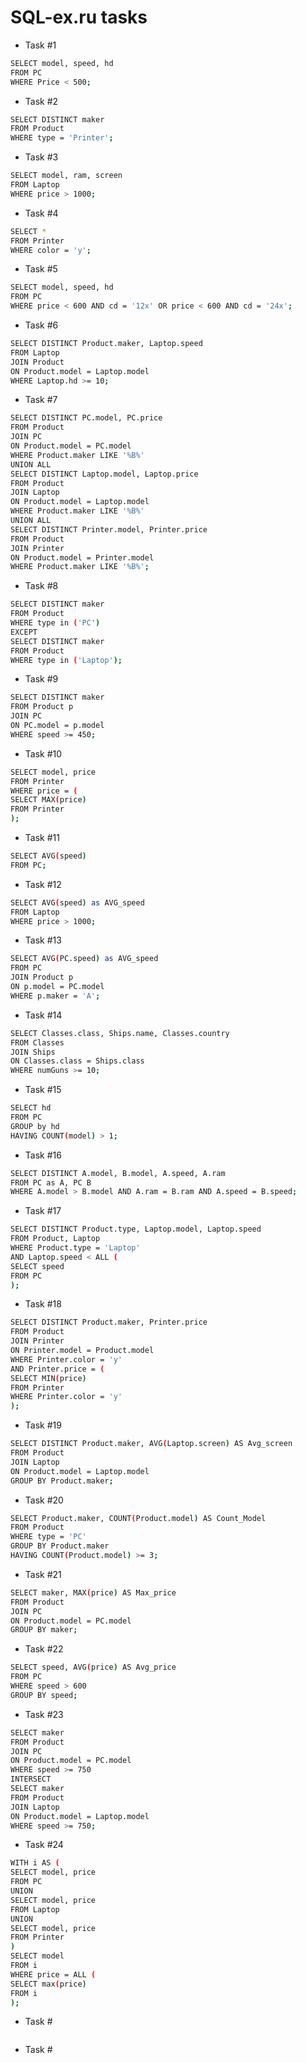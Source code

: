 # SQL-ex.ru tasks
- Task #1
```sh
SELECT model, speed, hd
FROM PC
WHERE Price < 500;
```
- Task #2
```sh
SELECT DISTINCT maker
FROM Product
WHERE type = 'Printer';
```
- Task #3
```sh
SELECT model, ram, screen
FROM Laptop
WHERE price > 1000;
```
- Task #4
```sh
SELECT *
FROM Printer
WHERE color = 'y';
```
- Task #5
```sh
SELECT model, speed, hd
FROM PC
WHERE price < 600 AND cd = '12x' OR price < 600 AND cd = '24x';
```
- Task #6
```sh
SELECT DISTINCT Product.maker, Laptop.speed
FROM Laptop
JOIN Product
ON Product.model = Laptop.model
WHERE Laptop.hd >= 10;
```
- Task #7
```sh
SELECT DISTINCT PC.model, PC.price
FROM Product
JOIN PC
ON Product.model = PC.model
WHERE Product.maker LIKE '%B%'
UNION ALL
SELECT DISTINCT Laptop.model, Laptop.price
FROM Product
JOIN Laptop
ON Product.model = Laptop.model
WHERE Product.maker LIKE '%B%'
UNION ALL
SELECT DISTINCT Printer.model, Printer.price
FROM Product
JOIN Printer
ON Product.model = Printer.model
WHERE Product.maker LIKE '%B%';
```
- Task #8
```sh
SELECT DISTINCT maker
FROM Product
WHERE type in ('PC')
EXCEPT
SELECT DISTINCT maker
FROM Product
WHERE type in ('Laptop');
```
- Task #9
```sh
SELECT DISTINCT maker
FROM Product p
JOIN PC
ON PC.model = p.model
WHERE speed >= 450;
```
- Task #10
```sh
SELECT model, price
FROM Printer
WHERE price = (
SELECT MAX(price)
FROM Printer
);
```
- Task #11
```sh
SELECT AVG(speed)
FROM PC;
```
- Task #12
```sh
SELECT AVG(speed) as AVG_speed
FROM Laptop
WHERE price > 1000;
```
- Task #13
```sh
SELECT AVG(PC.speed) as AVG_speed
FROM PC
JOIN Product p
ON p.model = PC.model
WHERE p.maker = 'A';
```
- Task #14
```sh
SELECT Classes.class, Ships.name, Classes.country
FROM Classes
JOIN Ships
ON Classes.class = Ships.class
WHERE numGuns >= 10;
```
- Task #15
```sh
SELECT hd
FROM PC
GROUP by hd
HAVING COUNT(model) > 1;
```
- Task #16
```sh
SELECT DISTINCT A.model, B.model, A.speed, A.ram
FROM PC as A, PC B
WHERE A.model > B.model AND A.ram = B.ram AND A.speed = B.speed;
```
- Task #17
```sh
SELECT DISTINCT Product.type, Laptop.model, Laptop.speed
FROM Product, Laptop
WHERE Product.type = 'Laptop'
AND Laptop.speed < ALL (
SELECT speed
FROM PC
);
```
- Task #18
```sh
SELECT DISTINCT Product.maker, Printer.price
FROM Product
JOIN Printer
ON Printer.model = Product.model
WHERE Printer.color = 'y'
AND Printer.price = (
SELECT MIN(price)
FROM Printer
WHERE Printer.color = 'y'
);
```
- Task #19
```sh
SELECT DISTINCT Product.maker, AVG(Laptop.screen) AS Avg_screen
FROM Product
JOIN Laptop
ON Product.model = Laptop.model
GROUP BY Product.maker;
```
- Task #20
```sh
SELECT Product.maker, COUNT(Product.model) AS Count_Model
FROM Product
WHERE type = 'PC'
GROUP BY Product.maker
HAVING COUNT(Product.model) >= 3;
```
- Task #21
```sh
SELECT maker, MAX(price) AS Max_price
FROM Product
JOIN PC
ON Product.model = PC.model
GROUP BY maker;
```
- Task #22
```sh
SELECT speed, AVG(price) AS Avg_price
FROM PC
WHERE speed > 600
GROUP BY speed;
```
- Task #23
```sh
SELECT maker
FROM Product
JOIN PC
ON Product.model = PC.model
WHERE speed >= 750
INTERSECT
SELECT maker
FROM Product
JOIN Laptop
ON Product.model = Laptop.model
WHERE speed >= 750;
```
- Task #24
```sh
WITH i AS (
SELECT model, price
FROM PC
UNION 
SELECT model, price
FROM Laptop
UNION 
SELECT model, price
FROM Printer
)
SELECT model
FROM i
WHERE price = ALL (
SELECT max(price)
FROM i
);
```
- Task #
```sh

```
- Task #
```sh

```
